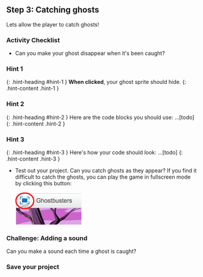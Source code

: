 ## Step 3: Catching ghosts

Lets allow the player to catch ghosts!

### Activity Checklist

+ Can you make your ghost disappear when it's been caught?

### Hint 1
{: .hint-heading #hint-1 }
__When clicked__, your ghost sprite should hide.
{: .hint-content .hint-1 }

### Hint 2
{: .hint-heading #hint-2 }
Here are the code blocks you should use: ...[todo]
{: .hint-content .hint-2 }

### Hint 3
{: .hint-heading #hint-3 }
Here's how your code should look: ...[todo]
{: .hint-content .hint-3 }

+ Test out your project. Can you catch ghosts as they appear? If you find it difficult to catch the ghosts, you can play the game in fullscreen mode by clicking this button:

	![screenshot](images/ghost-fullscreen.png)

### Challenge: Adding a sound
Can you make a sound each time a ghost is caught?

### Save your project

